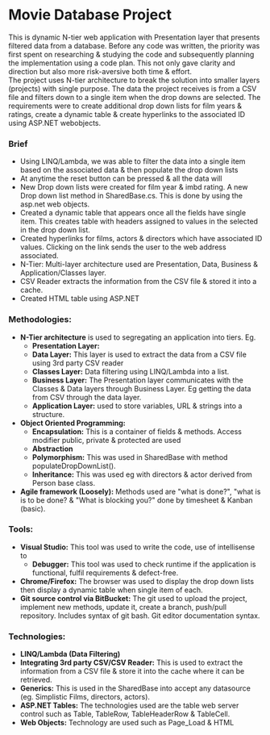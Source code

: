  
# Movie Database Project 

This is dynamic N-tier web application with Presentation layer that presents filtered data from a database. Before any code was written, the priority was first spent on researching & studying the code and subsequently planning the implementation using a code plan. This not only gave clarity and direction but also more risk-aversive both time & effort.   
The project uses N-tier architecture to break the solution into smaller layers (projects) with single purpose. The data the project receives is from a CSV file and filters down to a single item when the drop downs are selected. 
The requirements were to create additional drop down lists for film years & ratings, create a dynamic table & create hyperlinks to the associated ID using ASP.NET webobjects. 


### Brief

- Using LINQ/Lambda, we was able to filter the data into a single item based on the associated data & then populate the drop down lists
- At anytime the reset button can be pressed & all the data will 
- New Drop down lists were created for film year & imbd rating. A new Drop down list method in SharedBase.cs. This is done by using the asp.net web objects. 
- Created a dynamic table that appears once all the fields have single item. This creates table with headers assigned to values in the selected in the drop down list. 
- Created hyperlinks for films, actors & directors which have associated ID values. Clicking on the link sends the user to the web address associated. 
- N-Tier: Multi-layer architecture used are Presentation, Data, Business & Application/Classes layer.
- CSV Reader extracts the information from the CSV file & stored it into a cache.  
- Created HTML table using ASP.NET 

### Methodologies: 

- **N-Tier architecture** is used to segregating an application into tiers. Eg.
    - **Presentation Layer:** 
    - **Data Layer:** This layer is used to extract the data from a CSV file using 3rd party CSV reader
    - **Classes Layer:** Data filtering using LINQ/Lambda into a list. 
    - **Business Layer:** The Presentation layer communicates with the Classes & Data layers through Business Layer. Eg getting the data from CSV through the data layer.  
    - **Application Layer:** used to store variables, URL & strings into a structure.  
- **Object Oriented Programming:** 
	- **Encapsulation:** This is a container of fields & methods. Access modifier public, private & protected are used  
	- **Abstraction** 
	- **Polymorphism:** This was used in SharedBase with method populateDropDownList().
	- **Inheritance:** This was used eg with directors & actor derived from Person base class.  
- **Agile framework (Loosely):** Methods used are "what is done?", "what is is to be done? & "What is blocking you?" done by timesheet & Kanban (basic). 


### Tools:
- **Visual Studio:** This tool was used to write the code, use of intellisense to  
	- **Debugger:** This tool was used to check runtime if the application is functional, fulfil requirements & defect-free. 
- **Chrome/Firefox:** The browser was used to display the drop down lists then display a dynamic table when single item of each.  
- **Git source control via BitBucket:** The git used to upload the project, implement new methods, update it, create a branch, push/pull repository. Includes syntax of git bash. Git editor documentation syntax. 


### Technologies: 
- **LINQ/Lambda (Data Filtering)**
- **Integrating 3rd party CSV/CSV Reader:**  This is used to extract the information from a CSV file & store it into the cache where it can be retrieved. 
- **Generics:** This is used in the SharedBase into accept any datasource (eg. Simplistic Films, directors, actors). 
- **ASP.NET Tables:** The technologies used are the table web server control such as Table, TableRow, TableHeaderRow & TableCell. 
- **Web Objects:** Technology are used such as Page_Load & HTML


